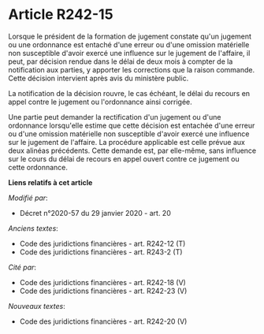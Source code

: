 # Article R242-15

Lorsque le président de la formation de jugement constate qu'un jugement ou une ordonnance est entaché d'une erreur ou d'une
omission matérielle non susceptible d'avoir exercé une influence sur le jugement de l'affaire, il peut, par décision rendue
dans le délai de deux mois à compter de la notification aux parties, y apporter les corrections que la raison commande. Cette
décision intervient après avis du ministère public.

La notification de la décision rouvre, le cas échéant, le délai du recours en appel contre le jugement ou l'ordonnance ainsi
corrigée.

Une partie peut demander la rectification d'un jugement ou d'une ordonnance lorsqu'elle estime que cette décision est
entachée d'une erreur ou d'une omission matérielle non susceptible d'avoir exercé une influence sur le jugement de l'affaire.
La procédure applicable est celle prévue aux deux alinéas précédents. Cette demande est, par elle-même, sans influence sur le
cours du délai de recours en appel ouvert contre ce jugement ou cette ordonnance.

**Liens relatifs à cet article**

_Modifié par_:

  - Décret n°2020-57 du 29 janvier 2020 - art. 20

_Anciens textes_:

  - Code des juridictions financières - art. R242-12 (T)
  - Code des juridictions financières - art. R243-2 (T)

_Cité par_:

  - Code des juridictions financières - art. R242-18 (V)
  - Code des juridictions financières - art. R242-23 (V)

_Nouveaux textes_:

  - Code des juridictions financières - art. R242-20 (V)
